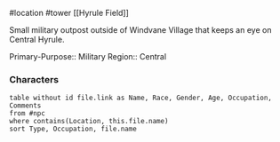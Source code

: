 #location #tower [[Hyrule Field]]

Small military outpost outside of Windvane Village that keeps an eye on Central Hyrule.

Primary-Purpose:: Military
Region:: Central

### Characters
```dataview
table without id file.link as Name, Race, Gender, Age, Occupation, Comments
from #npc
where contains(Location, this.file.name)
sort Type, Occupation, file.name
```

